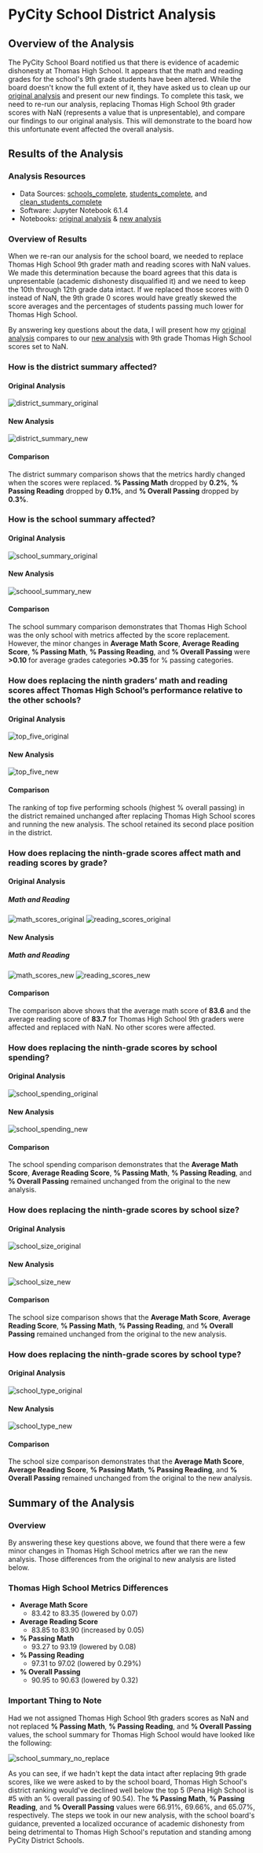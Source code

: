 # PyCity School District Analysis

## Overview of the Analysis
The PyCity School Board notified us that there is evidence of academic dishonesty at Thomas High School. It appears that the math and reading grades for the school's 9th grade students have been altered. While the board doesn't know the full extent of it, they have asked us to clean up our [original analysis](https://github.com/dwwatson1/School_District_Analysis/blob/main/PyCitySchools.ipynb) and present our new findings. To complete this task, we need to re-run our analysis, replacing Thomas High School 9th grader scores with NaN (represents a value that is unpresentable), and compare our findings to our original analysis. This will demonstrate to the board how this unfortunate event affected the overall analysis. 

## Results of the Analysis

### Analysis Resources
* Data Sources: [schools_complete](https://github.com/dwwatson1/School_District_Analysis/blob/main/Resources/schools_complete.csv), [students_complete](https://github.com/dwwatson1/School_District_Analysis/blob/main/Resources/students_complete.csv), and [clean_students_complete](https://github.com/dwwatson1/School_District_Analysis/blob/main/Resources/clean_students_complete.csv)
* Software: Jupyter Notebook 6.1.4 
* Notebooks: [original analysis](https://github.com/dwwatson1/School_District_Analysis/blob/main/PyCitySchools.ipynb) & [new analysis](https://github.com/dwwatson1/School_District_Analysis/blob/main/PyCitySchools_Challenge.ipynb)
 
### Overview of Results
When we re-ran our analysis for the school board, we needed to replace Thomas High School 9th grader math and reading scores with NaN values. We made this determination because the board agrees that this data is unpresentable (academic dishonesty disqualified it) and we need to keep the 10th through 12th grade data intact. If we replaced those scores with 0 instead of NaN, the 9th grade 0 scores would have greatly skewed the score averages and the percentages of students passing much lower for Thomas High School.

By answering key questions about the data, I will present how my [original analysis](https://github.com/dwwatson1/School_District_Analysis/blob/main/PyCitySchools.ipynb) compares to our [new analysis](https://github.com/dwwatson1/School_District_Analysis/blob/main/PyCitySchools_Challenge.ipynb) with 9th grade Thomas High School scores set to NaN.  

### How is the district summary affected?
#### Original Analysis
![district_summary_original](https://github.com/dwwatson1/School_District_Analysis/blob/main/Resources/district_summary_original.PNG)

#### New Analysis
![district_summary_new](https://github.com/dwwatson1/School_District_Analysis/blob/main/Resources/district_summary_new.PNG)

#### Comparison
The district summary comparison shows that the metrics hardly changed when the scores were replaced. **% Passing Math** dropped by **0.2%**, **% Passing Reading** dropped by **0.1%**, and **% Overall Passing** dropped by **0.3%**. 

### How is the school summary affected?
#### Original Analysis
![school_summary_original](https://github.com/dwwatson1/School_District_Analysis/blob/main/Resources/school_summary_original.PNG)

#### New Analysis
![schoool_summary_new](https://github.com/dwwatson1/School_District_Analysis/blob/main/Resources/schoool_summary_new.PNG)

#### Comparison
The school summary comparison demonstrates that Thomas High School was the only school with metrics affected by the score replacement. However, the minor changes in **Average Math Score**, **Average Reading Score**, **% Passing Math**, **% Passing Reading**, and **% Overall Passing** were **>0.10** for average grades categories **>0.35** for % passing categories. 

### How does replacing the ninth graders’ math and reading scores affect Thomas High School’s performance relative to the other schools?
#### Original Analysis
![top_five_original](https://github.com/dwwatson1/School_District_Analysis/blob/main/Resources/top_five_original.PNG)

#### New Analysis
![top_five_new](https://github.com/dwwatson1/School_District_Analysis/blob/main/Resources/top_five_new.PNG)

#### Comparison
The ranking of top five performing schools (highest % overall passing) in the district remained unchanged after replacing Thomas High School scores and running the new analysis. The school retained its second place position in the district.

### How does replacing the ninth-grade scores affect math and reading scores by grade?
#### Original Analysis

##### Math and Reading

![math_scores_original](https://github.com/dwwatson1/School_District_Analysis/blob/main/Resources/math_scores_original.PNG)    ![reading_scores_original](https://github.com/dwwatson1/School_District_Analysis/blob/main/Resources/reading_scores_original.PNG)

#### New Analysis

##### Math and Reading
![math_scores_new](https://github.com/dwwatson1/School_District_Analysis/blob/main/Resources/math_scores_new.PNG)    ![reading_scores_new](https://github.com/dwwatson1/School_District_Analysis/blob/main/Resources/reading_scores_new.PNG)

#### Comparison
The comparison above shows that the average math score of **83.6** and the average reading score of  **83.7** for Thomas High School 9th graders were affected and replaced with NaN. No other scores were affected.

### How does replacing the ninth-grade scores by school spending?
#### Original Analysis
![school_spending_original](https://github.com/dwwatson1/School_District_Analysis/blob/main/Resources/school_spending_original.PNG)

#### New Analysis
![school_spending_new](https://github.com/dwwatson1/School_District_Analysis/blob/main/Resources/school_spending_new.PNG)

#### Comparison
The school spending comparison demonstrates that the **Average Math Score**, **Average Reading Score**, **% Passing Math**, **% Passing Reading**, and **% Overall Passing** remained unchanged from the original to the new analysis.

### How does replacing the ninth-grade scores by school size?
#### Original Analysis
![school_size_original](https://github.com/dwwatson1/School_District_Analysis/blob/main/Resources/school_size_original.PNG)

#### New Analysis
![school_size_new](https://github.com/dwwatson1/School_District_Analysis/blob/main/Resources/school_size_new.PNG)

#### Comparison
The school size comparison shows that the **Average Math Score**, **Average Reading Score**, **% Passing Math**, **% Passing Reading**, and **% Overall Passing** remained unchanged from the original to the new analysis.

### How does replacing the ninth-grade scores by school type?
#### Original Analysis
![school_type_original](https://github.com/dwwatson1/School_District_Analysis/blob/main/Resources/school_type_original.PNG)

#### New Analysis
![school_type_new](https://github.com/dwwatson1/School_District_Analysis/blob/main/Resources/school_type_new.PNG)

#### Comparison
The school size comparison demonstrates that the **Average Math Score**, **Average Reading Score**, **% Passing Math**, **% Passing Reading**, and **% Overall Passing** remained unchanged from the original to the new analysis.

## Summary of the Analysis
### Overview
By answering these key questions above, we found that there were a few minor changes in Thomas High School metrics after we ran the new analysis. Those differences from the original to new analysis are listed below.

### Thomas High School Metrics Differences
* **Average Math Score**
  * 83.42 to 83.35 (lowered by 0.07)
* **Average Reading Score**
  * 83.85 to 83.90 (increased by 0.05)
* **% Passing Math**
  * 93.27 to 93.19 (lowered by 0.08)
* **% Passing Reading**
  * 97.31 to 97.02 (lowered by 0.29%)
* **% Overall Passing**
  * 90.95 to 90.63 (lowered by 0.32)

### Important Thing to Note
Had we not assigned Thomas High School 9th graders scores as NaN and not replaced **% Passing Math**, **% Passing Reading**, and **% Overall Passing** values, the school summary for Thomas High School would have looked like the following:

![school_summary_no_replace](https://github.com/dwwatson1/School_District_Analysis/blob/main/Resources/school_summary_no_replace.PNG)

As you can see, if we hadn't kept the data intact after replacing 9th grade scores, like we were asked to by the school board, Thomas High School's district ranking would've declined well below the top 5 (Pena High School is #5 with an % overall passing of 90.54). The **% Passing Math**, **% Passing Reading**, and **% Overall Passing** values were 66.91%, 69.66%, and 65.07%, respectively. The steps we took in our new analysis, with the school board's guidance, prevented a localized occurance of academic dishonesty from being detrimental to Thomas High School's reputation and standing among PyCity District Schools.     
